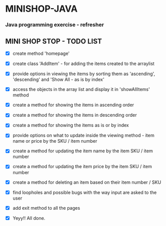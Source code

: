 # MINISHOP-JAVA
  ### Java programming exercise - refresher

## MINI SHOP STOP - TODO LIST

- [x] create method 'homepage'
- [x] create class 'AddItem' - for adding the items created to the arraylist
- [x] provide options in viewing the items by sorting them as 'ascending', 'descending' and 'Show All - as is by index'
- [x] access the objects in the array list and display it in 'showAllItems' method
- [x] create a method for showing the items in ascending order
- [x] create a method for showing the items in descending order
- [x] create a method for showing the items as is or by index
- [x] provide options on what to update inside the viewing method - item name or price by the SKU / item number
- [x] create a method for updating the item name by the item SKU / item number
- [x] create a method for updating the item price by the item SKU / item number
- [x] create a method for deleting an item based on their item number / SKU

- [x] find loopholes and possible bugs with the way input are asked to the user
- [x] add exit method to all the pages

- [x] Yeyy!! All done. 


